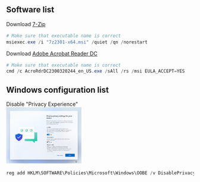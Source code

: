 ## Software list
Download [7-Zip](https://7-zip.org/download.html) <br />
```powershell
# Make sure that executable name is correct
msiexec.exe /i "7z2301-x64.msi" /quiet /qn /norestart
```
Download [Adobe Acrobat Reader DC](https://get.adobe.com/reader/enterprise/) <br />
```powershell
# Make sure that executable name is correct
cmd /c AcroRdrDC2300320244_en_US.exe /sAll /rs /msi EULA_ACCEPT=YES
```
## Windows configuration list
Disable "Privacy Experience" <br />
<img src="img/privacySettings.png" width=40% height=40%>
```powershell
reg add HKLM\SOFTWARE\Policies\Microsoft\Windows\OOBE /v DisablePrivacyExperience /t REG_DWORD /d 1
```
